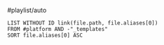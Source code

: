 #playlist/auto
```dataview
LIST WITHOUT ID link(file.path, file.aliases[0])
FROM #platform AND -"_templates"
SORT file.aliases[0] ASC
```